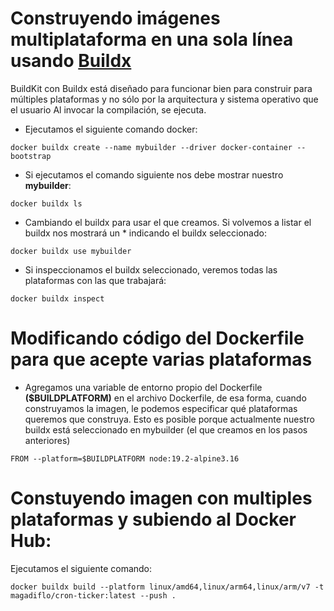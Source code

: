 # Construyendo imágenes multiplataforma en una sola línea usando [Buildx](https://docs.docker.com/build/building/multi-platform/#getting-started)
BuildKit con Buildx está diseñado para funcionar bien para construir para múltiples plataformas y no sólo 
por la arquitectura y sistema operativo que el usuario Al invocar la compilación, se ejecuta.

- Ejecutamos el siguiente comando docker:
```
docker buildx create --name mybuilder --driver docker-container --bootstrap
```

- Si ejecutamos el comando siguiente nos debe mostrar nuestro **mybuilder**:
```
docker buildx ls
```

- Cambiando el buildx para usar el que creamos. Si volvemos a listar el buildx nos mostrará un * 
indicando el buildx seleccionado:
```
docker buildx use mybuilder
```

- Si inspeccionamos el buildx seleccionado, veremos todas las plataformas con las que trabajará:
```
docker buildx inspect   
```

# Modificando código del Dockerfile para que acepte varias plataformas
- Agregamos una variable de entorno propio del Dockerfile **($BUILDPLATFORM)** en el archivo Dockerfile, de esa forma, cuando construyamos la imagen, le podemos especificar qué plataformas queremos que construya. Esto es posible porque
actualmente nuestro buildx está seleccionado en mybuilder (el que creamos en los pasos anteriores)
```
FROM --platform=$BUILDPLATFORM node:19.2-alpine3.16
```

# Constuyendo imagen con multiples plataformas y subiendo al Docker Hub:
Ejecutamos el siguiente comando:
```
docker buildx build --platform linux/amd64,linux/arm64,linux/arm/v7 -t magadiflo/cron-ticker:latest --push .
```